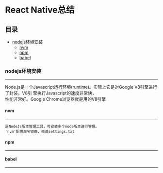 React Native总结
==

## 目录<br/>
* [nodejs环境安装](#nodejs环境安装)
    * [nvm](#nvm)
    * [npm](#npm)
    * [babel](#babel)

### nodejs环境安装
----------------------------------------------------
   Node.js是一个Javascript运行环境(runtime)。实际上它是对Google V8引擎进行了封装。V8引 擎执行Javascript的速度非常快，<br/>
性能非常好。Google Chrome浏览器就是用的V8引擎

#### nvm
----------------------------------------------------
    是NodeJs版本管理工具，可安装多个node版本进行管理。
    'nvm'配置淘宝镜像，修改settings.txt

#### npm
----------------------------------------------------

#### babel
----------------------------------------------------
